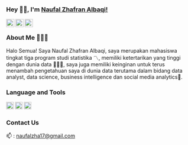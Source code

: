 ### Hey 👋🏽, I'm [Naufal Zhafran Albaqi!](https://www.linkedin.com/in/naufal-zhafran-albaqi-95360b184/)

<a href="https://twitter.com/nopalpel">
<img align="left" alt="NaufalZHafranAlbaqi | Twitter" width="22px" src="https://upload.wikimedia.org/wikipedia/sco/9/9f/Twitter_bird_logo_2012.svg" />
</a>
<a href="https://www.linkedin.com/in/naufal-zhafran-albaqi-95360b184//">
<img align="left" alt="NaufalZHafranAlBaqi LinkdeIN" width="22px" src="https://upload.wikimedia.org/wikipedia/commons/e/e9/Linkedin_icon.svg" />
</a>
<a href="https://www.instagram.com/naufal.zha/">
<img align="left" alt="NaufalZHafranAlBaqi Instagram" width="22px" src="https://upload.wikimedia.org/wikipedia/commons/e/e7/Instagram_logo_2016.svg" />
</a>
<br />

### About Me 🙍🏽‍♂️ 
Halo Semua! Saya Naufal Zhafran Albaqi, saya merupakan mahasiswa tingkat tiga program studi statistika 〽️, memiliki ketertarikan yang tinggi dengan dunia data 👨🏽‍💻, saya juga memiliki keinginan untuk terus menambah pengetahuan saya di dunia data terutama dalam bidang data analyst, data science, business intelligence dan social media analytics🚀.

### Language and Tools 
<code><img height="20" src="https://upload.wikimedia.org/wikipedia/commons/c/c3/Python-logo-notext.svg"></code>
<code><img height="20" src="https://upload.wikimedia.org/wikipedia/commons/9/9e/Eo_circle_blue_white_letter-r.svg"></code>
<code><img height="20" src="https://upload.wikimedia.org/wikipedia/commons/3/38/Jupyter_logo.svg"></code>

### Contact Us 
📫 : naufalzha17@gmail.com
